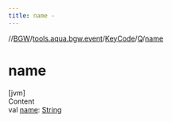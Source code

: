 ```yaml
---
title: name -
---
```

//[BGW](../../../../index.md)/[tools.aqua.bgw.event](../../index.md)/[KeyCode](../index.md)/[Q](index.md)/[name](name.md)



# name  
[jvm]  
Content  
val [name](name.md): [String](https://kotlinlang.org/api/latest/jvm/stdlib/kotlin/-string/index.html)  



